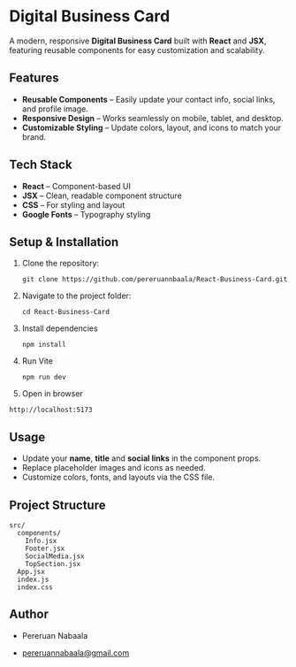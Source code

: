 # Digital Business Card

A modern, responsive **Digital Business Card** built with **React** and **JSX**, featuring reusable components for easy customization and scalability.

## Features
- **Reusable Components** – Easily update your contact info, social links, and profile image.
- **Responsive Design** – Works seamlessly on mobile, tablet, and desktop.
- **Customizable Styling** – Update colors, layout, and icons to match your brand.

## Tech Stack
- **React** – Component-based UI
- **JSX** – Clean, readable component structure
- **CSS** – For styling and layout
- **Google Fonts** – Typography styling

## Setup & Installation
1. Clone the repository:
   ```
   git clone https://github.com/pereruannbaala/React-Business-Card.git

2. Navigate to the project folder:
    ```
    cd React-Business-Card

3. Install dependencies
    ```
    npm install

4. Run Vite
   ```
   npm run dev

5. Open in browser
```
http://localhost:5173
```

## Usage

- Update your **name**, **title** and **social links** in the component props.
- Replace placeholder images and icons as needed.
- Customize colors, fonts, and layouts via the CSS file.

## Project Structure
```
src/
  components/
    Info.jsx
    Footer.jsx
    SocialMedia.jsx
    TopSection.jsx
  App.jsx
  index.js
  index.css
```

## Author 
- Pereruan Nabaala

- pereruannabaala@gmail.com

